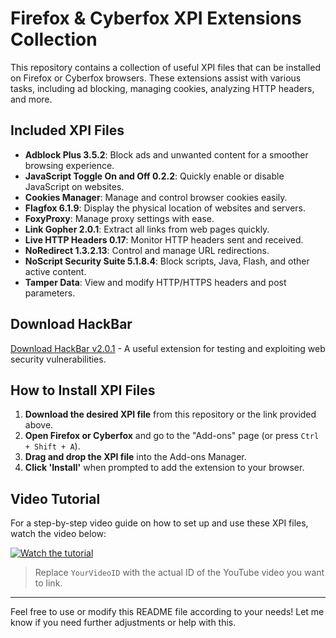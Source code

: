 # Firefox & Cyberfox XPI Extensions Collection

This repository contains a collection of useful XPI files that can be installed on Firefox or Cyberfox browsers. These extensions assist with various tasks, including ad blocking, managing cookies, analyzing HTTP headers, and more.

## Included XPI Files

- **Adblock Plus 3.5.2**: Block ads and unwanted content for a smoother browsing experience.
- **JavaScript Toggle On and Off 0.2.2**: Quickly enable or disable JavaScript on websites.
- **Cookies Manager**: Manage and control browser cookies easily.
- **Flagfox 6.1.9**: Display the physical location of websites and servers.
- **FoxyProxy**: Manage proxy settings with ease.
- **Link Gopher 2.0.1**: Extract all links from web pages quickly.
- **Live HTTP Headers 0.17**: Monitor HTTP headers sent and received.
- **NoRedirect 1.3.2.13**: Control and manage URL redirections.
- **NoScript Security Suite 5.1.8.4**: Block scripts, Java, Flash, and other active content.
- **Tamper Data**: View and modify HTTP/HTTPS headers and post parameters.

## Download HackBar

[Download HackBar v2.0.1](https://github.com/mdalfaz/HackBar-v2.0.1-Update) - A useful extension for testing and exploiting web security vulnerabilities.

## How to Install XPI Files

1. **Download the desired XPI file** from this repository or the link provided above.
2. **Open Firefox or Cyberfox** and go to the "Add-ons" page (or press `Ctrl + Shift + A`).
3. **Drag and drop the XPI file** into the Add-ons Manager.
4. **Click 'Install'** when prompted to add the extension to your browser.

## Video Tutorial

For a step-by-step video guide on how to set up and use these XPI files, watch the video below:

[![Watch the tutorial](https://upload.wikimedia.org/wikipedia/commons/e/ef/Youtube_logo.png)](https://youtube.com/watch?v=YourVideoID)

> Replace `YourVideoID` with the actual ID of the YouTube video you want to link.

---

Feel free to use or modify this README file according to your needs! Let me know if you need further adjustments or help with this.
